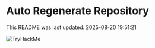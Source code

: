 # Auto Regenerate Repository

This README was last updated: 2025-08-20 19:51:21

 ![TryHackMe](https://tryhackme.com/badge/533634)